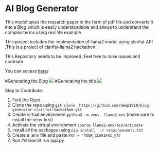 <h1>AI  Blog Generator</h1>
<p>This model takes the research paper in the form of pdf file and converts it into a Blog which is easily understandable and allows to understand the complex terms using real life example</p>
<p>This project includes the implmentation of llama2 model  using  clarifai-API ,This is a project of clarifai-llama2 hackathon .</p>

<p>This Repository needs to be improved ,Feel free to raise issues and contriute</p>

<p>You can access <a href="https://blog-from-research-paper.streamlit.app">here</a>/</p>
#Generating the Blog
<img src="https://github.com/deep1910/blog_generator_from_research-paper/assets/92329233/e6eaabe8-98cb-405d-9119-b8483bee9f61" />
#Generating the title
<img src="https://github.com/deep1910/blog_generator_from_research-paper/assets/92329233/61d0fb71-c8f9-4f15-90e1-1742ad76f6f7" />

Step to Contribute: 
1. Fork the Repo
2. Clone the repo using   ```git clone  https://github.com/deep1910/blog-generator-clarifai-hackathon.git```
3. Create virtual environment  ```python3 -m venv  llama2-env```     (make sure to install the venv first)
4. Activate the virtual environment   ```source llama2-env/bin/activate```
5. Install all the packages using   ```pip install  -r requiremnents.txt```
6. Create a .env file and paste   ```PAT = "YOUR_CLARIFAI_PAT```
7. Run #streamlit run  app.py
